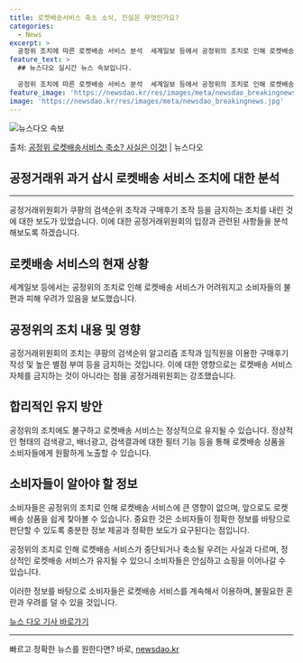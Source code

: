 ```yaml
---
title: 로켓배송서비스 축소 소식, 진실은 무엇인가요?
categories:
  - News
excerpt: >
  공정위 조치에 따른 로켓배송 서비스 분석  세계일보 등에서 공정위의 조치로 인해 로켓배송 서비스를 유지하기 …
feature_text: >
  ## 뉴스다오 실시간 뉴스 속보입니다.

  공정위 조치에 따른 로켓배송 서비스 분석  세계일보 등에서 공정위의 조치로 인해 로켓배송 서비스를 유지하기 …
feature_image: 'https://newsdao.kr/res/images/meta/newsdao_breakingnews.jpg'
image: 'https://newsdao.kr/res/images/meta/newsdao_breakingnews.jpg'
---
```


![뉴스다오 속보](https://newsdao.kr/res/images/meta/newsdao_breakingnews.jpg)

<p>출처: <a href="https://newsdao.kr/4236" rel="dofollow">공정위 로켓배송서비스 축소? 사실은 이것!</a> | 뉴스다오</p>

## 공정거래위 과거 삽시 로켓배송 서비스 조치에 대한 분석

---

공정거래위원회가 쿠팡의 검색순위 조작과 구매후기 조작 등을 금지하는 조치를 내린 것에 대한 보도가 있었습니다. 이에 대한 공정거래위원회의 입장과 관련된 사항들을 분석해보도록 하겠습니다. 

## 로켓배송 서비스의 현재 상황

세계일보 등에서는 공정위의 조치로 인해 로켓배송 서비스가 어려워지고 소비자들의 불편과 피해 우려가 있음을 보도했습니다. 

## 공정위의 조치 내용 및 영향

공정거래위원회의 조치는 쿠팡의 검색순위 알고리즘 조작과 임직원을 이용한 구매후기 작성 및 높은 별점 부여 등을 금지하는 것입니다. 이에 대한 영향으로는 로켓배송 서비스 자체를 금지하는 것이 아니라는 점을 공정거래위원회는 강조했습니다. 

## 합리적인 유지 방안

공정위의 조치에도 불구하고 로켓배송 서비스는 정상적으로 유지될 수 있습니다. 정상적인 형태의 검색광고, 배너광고, 검색결과에 대한 필터 기능 등을 통해 로켓배송 상품을 소비자들에게 원활하게 노출할 수 있습니다.

## 소비자들이 알아야 할 정보

소비자들은 공정위의 조치로 인해 로켓배송 서비스에 큰 영향이 없으며, 앞으로도 로켓배송 상품을 쉽게 찾아볼 수 있습니다. 중요한 것은 소비자들이 정확한 정보를 바탕으로 판단할 수 있도록 충분한 정보 제공과 정확한 보도가 요구된다는 점입니다.

공정위의 조치로 인해 로켓배송 서비스가 중단되거나 축소될 우려는 사실과 다르며, 정상적인 로켓배송 서비스가 유지될 수 있으니 소비자들은 안심하고 쇼핑을 이어나갈 수 있습니다.

이러한 정보를 바탕으로 소비자들은 로켓배송 서비스를 계속해서 이용하며, 불필요한 혼란과 우려를 덜 수 있을 것입니다.

[뉴스 다오 기사 바로가기](https://newsdao.kr/4236)

--- 

빠르고 정확한 뉴스를 원한다면? 바로, <a href="https://newsdao.kr" rel="dofollow">newsdao.kr</a>


